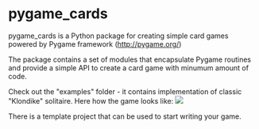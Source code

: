 # pygame_cards
pygame_cards is a Python package for creating simple card games powered by Pygame framework (http://pygame.org/)

The package contains a set of modules that encapsulate Pygame routines and provide a simple API to create a card game with minumum amount of code.

Check out the "examples" folder - it contains implementation of classic "Klondike" solitaire. Here how the game looks like:
<img src="https://github.com/vannov/pygame_cards/blob/int/examples/klondike/klondike.png"/>

There is a template project that can be used to start writing your game.
